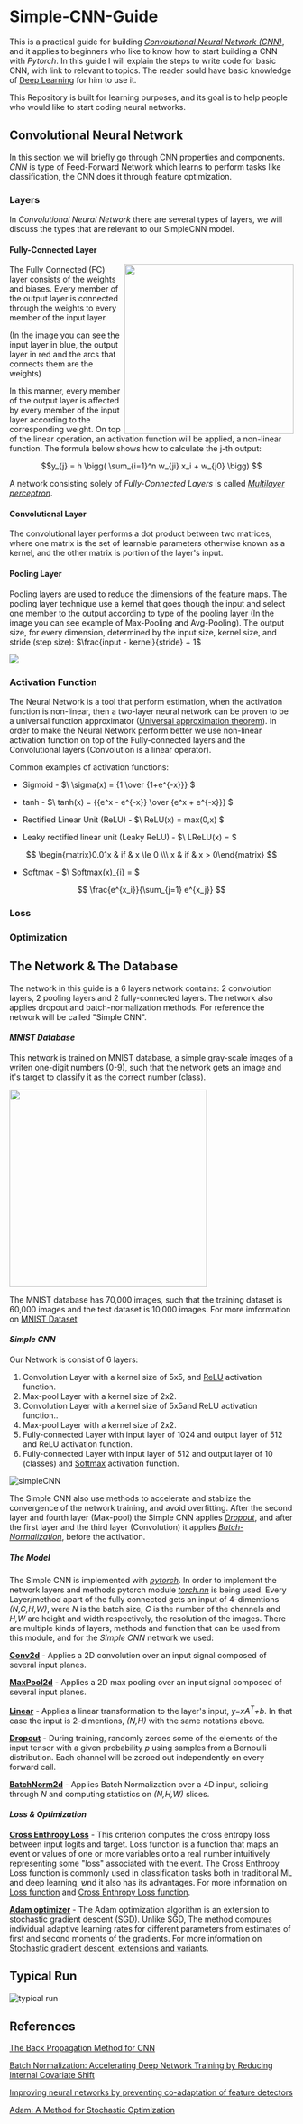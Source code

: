 # Simple-CNN-Guide
This is a practical guide for building [*Convolutional Neural Network (CNN)*](https://en.wikipedia.org/wiki/Convolutional_neural_network), and it applies to beginners who like to know how to start building a CNN with *Pytorch*.
In this guide I will explain the steps to write code for basic CNN, with link to relevant to topics. The reader sould have basic knowledge of [Deep Learning](https://en.wikipedia.org/wiki/Deep_learning) for him to use it. 

This Repository is built for learning purposes, and its goal is to help people who would like to start coding neural networks.
## Convolutional Neural Network
In this section we will briefly go through CNN properties and components. *CNN* is type of Feed-Forward Network which learns to perform tasks like classification, the CNN does it through feature optimization. 

### Layers
In *Convolutional Neural Network* there are several types of layers, we will discuss the types that are relevant to our SimpleCNN model.
#### Fully-Connected Layer
<img src="https://github.com/Bengal1/Simple-CNN-Guide/assets/34989887/40287168-6e2c-4f0a-aa39-b00da7885c9e" align="right" height="300"/>
The Fully Connected (FC) layer consists of the weights and biases. Every member of the output layer is connected through the weights to every member of the input layer.

(In the image you can see the input layer in blue, the output layer in red and the arcs that connects them are the weights)

In this manner, every member of the output layer is affected by every member of the input layer according to the corresponding weight.
On top of the linear operation, an activation function will be applied, a non-linear function. 
The formula below shows how to calculate the j-th output:

```math 
y_{j} = h \bigg( \sum_{i=1}^n w_{ji} x_i + w_{j0} \bigg) 
```
A network consisting solely of *Fully-Connected Layers* is called [*Multilayer perceptron*](https://en.wikipedia.org/wiki/Multilayer_perceptron).

#### Convolutional Layer

The convolutional layer performs a dot product between two matrices, where one matrix is the set of learnable parameters otherwise known as a kernel, and the other matrix is portion of the layer's input. 


#### Pooling Layer
Pooling layers are used to reduce the dimensions of the feature maps. The pooling layer technique use a kernel that goes though the input and select one member to the output according to type of the pooling layer (In the image you can see example of Max-Pooling and Avg-Pooling). The output size, for every dimension, determined by the input size, kernel size, and stride (step size):  $\frac{input - kernel}{stride} + 1$

<img src="https://github.com/Bengal1/Simple-CNN-Guide/assets/34989887/09d84d77-84aa-4585-baff-fc0663bc04ae" align="center"/>


### Activation Function
The Neural Network is a tool that perform estimation, when the activation function is non-linear, then a two-layer neural network can be proven to be a universal function approximator ([Universal approximation theorem](https://en.wikipedia.org/wiki/Universal_approximation_theorem)).
In order to make the Neural Network perform better we use non-linear activation function on top of the Fully-connected layers and the Convolutional layers (Convolution is a linear operator).

Common examples of activation functions:
* Sigmoid - $\ \sigma(x) = {1 \over {1+e^{-x}}} $

* tanh - $\ tanh(x) = {{e^x - e^{-x}} \over {e^x + e^{-x}}} $

* Rectified Linear Unit (ReLU) - $\ ReLU(x) = max(0,x) $

* Leaky rectified linear unit (Leaky ReLU) - $\ LReLU(x) = $

$$
\begin{matrix}0.01x & if & x \le 0 \\\ x & if & x > 0\end{matrix}
$$

* Softmax - $\ Softmax(x)_{i} =  $

$$
\frac{e^{x_i}}{\sum_{j=1} e^{x_j}}
$$ 


### Loss
### Optimization

## The Network & The Database
The network in this guide is a 6 layers network contains: 2 convolution layers, 2 pooling layers and 2 fully-connected layers. The network also applies dropout and batch-normalization methods. For reference the network will be called "Simple CNN".
#### *MNIST Database*
This network is trained on MNIST database, a simple gray-scale images of a writen one-digit numbers (0-9), such that the network gets an image and it's target to classify it as the correct number (class).

<img src="https://user-images.githubusercontent.com/34989887/204675687-03f39aeb-1039-4abc-aec5-7f1d6cbbe52e.png" width="350" height="350"/>

The MNIST database has 70,000 images, such that the training dataset is 60,000 images and the test dataset is 10,000 images.
For more imformation on [MNIST Dataset](https://en.wikipedia.org/wiki/MNIST_database)

#### *Simple CNN*
Our Network is consist of 6 layers:
1. Convolution Layer with a kernel size of 5x5, and [ReLU](https://en.wikipedia.org/wiki/Rectifier_(neural_networks)) activation function.
2. Max-pool Layer with a kernel size of 2x2.
3. Convolution Layer with a kernel size of 5x5and ReLU activation function..
4. Max-pool Layer with a kernel size of 2x2.
5. Fully-connected Layer with input layer of 1024 and output layer of 512 and ReLU activation function.
6. Fully-connected Layer with input layer of 512 and output layer of 10 (classes) and [Softmax](https://en.wikipedia.org/wiki/Softmax_function) activation function.

![simpleCNN](https://user-images.githubusercontent.com/34989887/206905433-34b42cbf-3ce3-4703-a575-d48f2cc95c09.png)

The Simple CNN also use methods to accelerate and stablize the convergence of the network training, and avoid overfitting. 
After the second layer and fourth layer (Max-pool) the Simple CNN applies [*Dropout*](https://en.wikipedia.org/wiki/Dilution_(neural_networks)), and after the first layer and the third layer (Convolution) it applies [*Batch-Normalization*](https://en.wikipedia.org/wiki/Batch_normalization), before the activation.

##### The Model
The Simple CNN is implemented with [*pytorch*](https://pytorch.org/). In order to implement the network layers and methods pytorch module [*torch.nn*](https://pytorch.org/docs/stable/nn.html) is being used. Every Layer/method apart of the fully connected gets an input of 4-dimentions *(N,C,H,W)*, were *N* is the batch size, *C* is the number of the channels and *H,W* are height and width respectively, the resolution of the images.
There are multiple kinds of layers, methods and function that can be used from this module, and for the *Simple CNN* network we used:

[**Conv2d**](https://pytorch.org/docs/stable/generated/torch.nn.Conv2d.html) - Applies a 2D convolution over an input signal composed of several input planes.

[**MaxPool2d**](https://pytorch.org/docs/stable/generated/torch.nn.MaxPool2d.html) - Applies a 2D max pooling over an input signal composed of several input planes.

[**Linear**](https://pytorch.org/docs/stable/generated/torch.nn.Linear.html) - Applies a linear transformation to the layer's input, *y=xA<sup>T</sup>+b*. In that case the input is 2-dimentions, *(N,H)* with the same notations above.

[**Dropout**](https://pytorch.org/docs/stable/generated/torch.nn.Dropout.html) - During training, randomly zeroes some of the elements of the input tensor with a given probability *p* using samples from a Bernoulli distribution. Each channel will be zeroed out independently on every forward call.

[**BatchNorm2d**](https://pytorch.org/docs/stable/generated/torch.nn.BatchNorm2d.html) - Applies Batch Normalization over a 4D input, sclicing through *N* and computing statistics on *(N,H,W)* slices.

#### *Loss & Optimization*
[**Cross Enthropy Loss**](https://pytorch.org/docs/stable/generated/torch.nn.CrossEntropyLoss.html) - This criterion computes the cross entropy loss between input logits and target. Loss function is a function that maps an event or values of one or more variables onto a real number intuitively representing some "loss" associated with the event. The Cross Enthropy Loss function is commonly used in classification tasks both in traditional ML and deep learning, שnd it also has its advantages. For more information on [Loss function](https://en.wikipedia.org/wiki/Loss_function) and [Cross Enthropy Loss function](https://wandb.ai/sauravmaheshkar/cross-entropy/reports/What-Is-Cross-Entropy-Loss-A-Tutorial-With-Code--VmlldzoxMDA5NTMx). 

[**Adam optimizer**](https://pytorch.org/docs/stable/generated/torch.optim.Adam.html) - The Adam optimization algorithm is an extension to stochastic gradient descent (SGD). Unlike SGD, The method computes individual adaptive learning rates for different parameters from estimates of first and second moments of the gradients. For more information on [Stochastic gradient descent, extensions and variants](https://en.wikipedia.org/wiki/Stochastic_gradient_descent).

## Typical Run

![typical run](https://user-images.githubusercontent.com/34989887/204856007-94cd86df-e96f-4356-996c-732e2f7ba624.png)

## References
[The Back Propagation Method for CNN](https://ieeexplore.ieee.org/abstract/document/409626)

[Batch Normalization: Accelerating Deep Network Training by Reducing Internal Covariate Shift](https://arxiv.org/abs/1502.03167)

[Improving neural networks by preventing co-adaptation of feature detectors](https://arxiv.org/abs/1207.0580)

[Adam: A Method for Stochastic Optimization](https://arxiv.org/abs/1412.6980)

